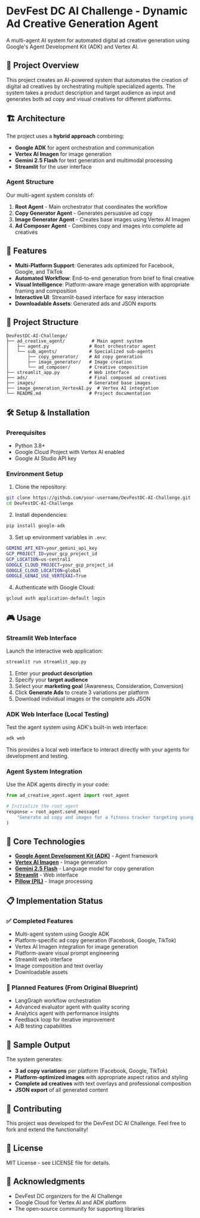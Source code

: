 # DevFest DC AI Challenge - Dynamic Ad Creative Generation Agent

A multi-agent AI system for automated digital ad creative generation using Google's Agent Development Kit (ADK) and Vertex AI.

## 🎯 Project Overview

This project creates an AI-powered system that automates the creation of digital ad creatives by orchestrating multiple specialized agents. The system takes a product description and target audience as input and generates both ad copy and visual creatives for different platforms.

## 🏗️ Architecture

The project uses a **hybrid approach** combining:
- **Google ADK** for agent orchestration and communication
- **Vertex AI Imagen** for image generation  
- **Gemini 2.5 Flash** for text generation and multimodal processing
- **Streamlit** for the user interface

### Agent Structure

Our multi-agent system consists of:

1. **Root Agent** - Main orchestrator that coordinates the workflow
2. **Copy Generator Agent** - Generates persuasive ad copy
3. **Image Generator Agent** - Creates base images using Vertex AI Imagen
4. **Ad Composer Agent** - Combines copy and images into complete ad creatives

## 🚀 Features

- **Multi-Platform Support**: Generates ads optimized for Facebook, Google, and TikTok
- **Automated Workflow**: End-to-end generation from brief to final creative
- **Visual Intelligence**: Platform-aware image generation with appropriate framing and composition
- **Interactive UI**: Streamlit-based interface for easy interaction
- **Downloadable Assets**: Generated ads and JSON exports

## 📁 Project Structure

```
DevFestDC-AI-Challenge/
├── ad_creative_agent/          # Main agent system
│   ├── agent.py               # Root orchestrator agent
│   └── sub_agents/            # Specialized sub-agents
│       ├── copy_generator/    # Ad copy generation
│       ├── image_generator/   # Image creation
│       └── ad_composer/       # Creative composition
├── streamlit_app.py           # Web interface
├── ads/                       # Final composed ad creatives
├── images/                    # Generated base images
├── image_generation_VertexAI.py  # Vertex AI integration
└── README.md                  # Project documentation
```

## 🛠️ Setup & Installation

### Prerequisites

- Python 3.8+
- Google Cloud Project with Vertex AI enabled
- Google AI Studio API key

### Environment Setup

1. Clone the repository:
```bash
git clone https://github.com/your-username/DevFestDC-AI-Challenge.git
cd DevFestDC-AI-Challenge
```

2. Install dependencies:
```bash
pip install google-adk
```

3. Set up environment variables in `.env`:
```bash
GEMINI_API_KEY=your_gemini_api_key
GCP_PROJECT_ID=your_gcp_project_id
GCP_LOCATION=us-central1
GOOGLE_CLOUD_PROJECT=your_gcp_project_id
GOOGLE_CLOUD_LOCATION=global
GOOGLE_GENAI_USE_VERTEXAI=True
```

4. Authenticate with Google Cloud:
```bash
gcloud auth application-default login
```

## 🎮 Usage

### Streamlit Web Interface

Launch the interactive web application:

```bash
streamlit run streamlit_app.py
```

1. Enter your **product description**
2. Specify your **target audience**
3. Select your **marketing goal** (Awareness, Consideration, Conversion)
4. Click **Generate Ads** to create 3 variations per platform
5. Download individual images or the complete ads JSON

### ADK Web Interface (Local Testing)

Test the agent system using ADK's built-in web interface:

```bash
adk web
```

This provides a local web interface to interact directly with your agents for development and testing.

### Agent System Integration

Use the ADK agents directly in your code:

```python
from ad_creative_agent.agent import root_agent

# Initialize the root agent
response = root_agent.send_message(
    "Generate ad copy and images for a fitness tracker targeting young professionals"
)
```

## 🔧 Core Technologies

- **[Google Agent Development Kit (ADK)](https://cloud.google.com/vertex-ai/generative-ai/docs/agent-development-kit)** - Agent framework
- **[Vertex AI Imagen](https://cloud.google.com/vertex-ai/generative-ai/docs/image/overview)** - Image generation
- **[Gemini 2.5 Flash](https://ai.google.dev/gemini-api)** - Language model for copy generation
- **[Streamlit](https://streamlit.io/)** - Web interface
- **[Pillow (PIL)](https://pillow.readthedocs.io/)** - Image processing

## 📋 Implementation Status

### ✅ Completed Features
- Multi-agent system using Google ADK
- Platform-specific ad copy generation (Facebook, Google, TikTok)
- Vertex AI Imagen integration for image generation
- Platform-aware visual prompt engineering
- Streamlit web interface
- Image composition and text overlay
- Downloadable assets

### 🚧 Planned Features (From Original Blueprint)
- LangGraph workflow orchestration
- Advanced evaluator agent with quality scoring
- Analytics agent with performance insights
- Feedback loop for iterative improvement
- A/B testing capabilities

## 🎨 Sample Output

The system generates:
- **3 ad copy variations** per platform (Facebook, Google, TikTok)
- **Platform-optimized images** with appropriate aspect ratios and styling
- **Complete ad creatives** with text overlays and professional composition
- **JSON export** of all generated content

## 🤝 Contributing

This project was developed for the DevFest DC AI Challenge. Feel free to fork and extend the functionality!

## 📄 License

MIT License - see LICENSE file for details.

## 🙏 Acknowledgments

- DevFest DC organizers for the AI Challenge
- Google Cloud for Vertex AI and ADK platform
- The open-source community for supporting libraries
